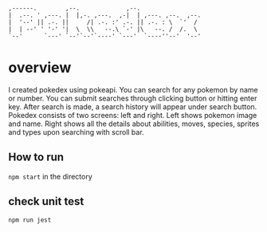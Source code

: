 ```                                                       
,------.        ,--.             ,--.                  
|  .--. ' ,---. |  |,-. ,---.  ,-|  | ,---. ,--.  ,--. 
|  '--' || .-. ||     /| .-. :' .-. || .-. : \  `'  /  
|  | --' ' '-' '|  \  \\   --.\ `-' |\   --. /  /.  \  
`--'      `---' `--'`--'`----' `---'  `----''--'  '--'
```

# overview
I created pokedex using pokeapi. You can search for any pokemon by name or number. You can submit searches through clicking button or hitting enter key. After search is made, a search history will appear under search button. Pokedex consists of two screens: left and right. Left shows pokemon image and name. Right shows all the details about abilities, moves, species, sprites and types upon searching with scroll bar. 

## How to run
```npm start``` in the directory

## check unit test
```npm run jest```
